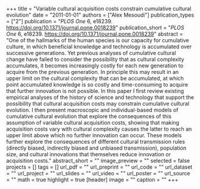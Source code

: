 +++
title = "Variable cultural acquisition costs constrain cumulative cultural evolution"
date = "2011-01-01"
authors = ["Alex Mesoudi"]
publication_types = ["2"]
publication = "_PLOS One_ 6, e18239. https://doi.org/10.1371/journal.pone.0018239"
publication_short = "_PLOS One_ 6, e18239. https://doi.org/10.1371/journal.pone.0018239"
abstract = "One of the hallmarks of the human species is our capacity for cumulative culture, in which beneficial knowledge and technology is accumulated over successive generations. Yet previous analyses of cumulative cultural change have failed to consider the possibility that as cultural complexity accumulates, it becomes increasingly costly for each new generation to acquire from the previous generation. In principle this may result in an upper limit on the cultural complexity that can be accumulated, at which point accumulated knowledge is so costly and time-consuming to acquire that further innovation is not possible. In this paper I first review existing empirical analyses of the history of science and technology that support the possibility that cultural acquisition costs may constrain cumulative cultural evolution. I then present macroscopic and individual-based models of cumulative cultural evolution that explore the consequences of this assumption of variable cultural acquisition costs, showing that making acquisition costs vary with cultural complexity causes the latter to reach an upper limit above which no further innovation can occur. These models further explore the consequences of different cultural transmission rules (directly biased, indirectly biased and unbiased transmission), population size, and cultural innovations that themselves reduce innovation or acquisition costs."
abstract_short = ""
image_preview = ""
selected = false
projects = []
tags = []
url_pdf = ""
url_preprint = ""
url_code = ""
url_dataset = ""
url_project = ""
url_slides = ""
url_video = ""
url_poster = ""
url_source = ""
math = true
highlight = true
[header]
image = ""
caption = ""
+++
